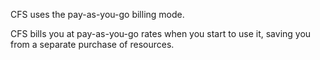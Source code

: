 CFS uses the pay-as-you-go billing mode.

CFS bills you at pay-as-you-go rates when you start to use it, saving you from a separate purchase of resources.
